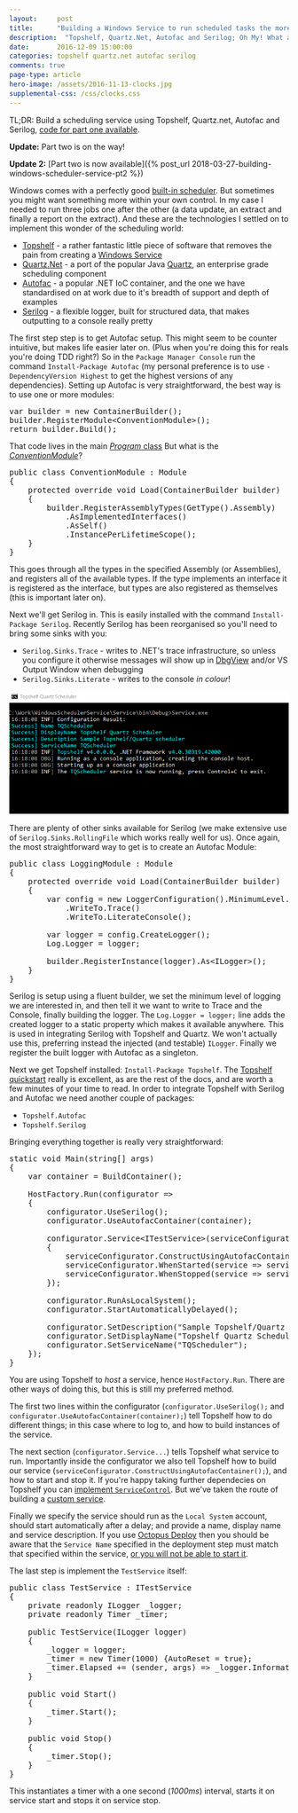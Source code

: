 ```yaml
---
layout: 	post
title:  	"Building a Windows Service to run scheduled tasks the more sensible way - Part 1"
description:  "Topshelf, Quartz.Net, Autofac and Serilog; Oh My! What a time to be alive!"
date:   	2016-12-09 15:00:00
categories: topshelf quartz.net autofac serilog
comments: true
page-type: article
hero-image: /assets/2016-11-13-clocks.jpg
supplemental-css: /css/clocks.css
---
```


TL;DR: Build a scheduling service using Topshelf, Quartz.net, Autofac and Serilog, [code for part one available](https://github.com/steve-codemunkies/WindowsSchedulerService/tree/b581129db94d0083c01f4817e3869e82a7ec22a7).

**Update:** Part two is on the way!

**Update 2:** [Part two is now available]({% post_url 2018-03-27-building-windows-scheduler-service-pt2 %})

Windows comes with a perfectly good [built-in scheduler](https://technet.microsoft.com/en-us/library/cc748993(v=ws.11).aspx). But sometimes you might want something more within your own control. In my case I needed to run three jobs one after the other (a data update, an extract and finally a report on the extract). And these are the technologies I settled on to implement this wonder of the scheduling world:

* [Topshelf](http://topshelf-project.com/) - a rather fantastic little piece of software that removes the pain from creating a [Windows Service](https://msdn.microsoft.com/en-us/library/zt39148a(v=vs.110).aspx)
* [Quartz.Net](http://www.quartz-scheduler.net/) - a port of the popular Java [Quartz](http://www.quartz-scheduler.org/), an enterprise grade scheduling component
* [Autofac](https://autofac.org/) -  a popular .NET IoC container, and the one we have standardised on at work due to it's breadth of support and depth of examples
* [Serilog](https://serilog.net/) - a flexible logger, built for structured data, that makes outputting to a console really pretty

The first step step is to get Autofac setup. This might seem to be counter intuitive, but makes life easier later on. (Plus when you're doing this for reals you're doing TDD right?) So in the `Package Manager Console` run the command `Install-Package Autofac` (my personal preference is to use `-DependencyVersion Highest` to get the highest versions of any dependencies). Setting up Autofac is very straightforward, the best way is to use one or more modules:

<pre>var builder = new ContainerBuilder();
builder.RegisterModule&lt;ConventionModule&gt;();
return builder.Build();</pre>

That code lives in the main [_Program_ class](https://github.com/steve-codemunkies/WindowsSchedulerService/blob/master/Service/Program.cs#L13-L18) But what is the [_ConventionModule_](https://github.com/steve-codemunkies/WindowsSchedulerService/blob/master/Service/IoC/ConventionModule.cs)?

<pre>public class ConventionModule : Module
{
    protected override void Load(ContainerBuilder builder)
    {
        builder.RegisterAssemblyTypes(GetType().Assembly)
            .AsImplementedInterfaces()
            .AsSelf()
            .InstancePerLifetimeScope();
    }
}</pre>

This goes through all the types in the specified Assembly (or Assemblies), and registers all of the available types. If the type implements an interface it is registered as the interface, but types are also registered as themselves (this is important later on).

Next we'll get Serilog in. This is easily installed with the command `Install-Package Serilog`. Recently Serilog has been reorganised so you'll need to bring some sinks with you:

* `Serilog.Sinks.Trace` - writes to .NET's trace infrastructure, so unless you configure it otherwise messages will show up in [DbgView](https://technet.microsoft.com/en-us/sysinternals/debugview.aspx) and/or VS Output Window when debugging
* `Serilog.Sinks.Literate` - writes to the console _in colour_!

![Gif of a lovely console](/assets/2016-12-09-console.gif)

There are plenty of other sinks available for Serilog (we make extensive use of `Serilog.Sinks.RollingFile` which works really well for us). Once again, the most straightforward way to get is to create an Autofac Module:

<pre>public class LoggingModule : Module
{
    protected override void Load(ContainerBuilder builder)
    {
        var config = new LoggerConfiguration().MinimumLevel.Verbose()
            .WriteTo.Trace()
            .WriteTo.LiterateConsole();

        var logger = config.CreateLogger();
        Log.Logger = logger;

        builder.RegisterInstance(logger).As&lt;ILogger&gt;();
    }
}</pre>

Serilog is setup using a fluent builder, we set the minimum level of logging we are interested in, and then tell it we want to write to Trace and the Console, finally building the logger. The `Log.Logger = logger;` line adds the created logger to a static property which makes it available anywhere. This is used in integrating Serilog with Topshelf and Quartz. We won't actually use this, preferring instead the injected (and testable) `ILogger`. Finally we register the built logger with Autofac as a singleton.

Next we get Topshelf installed: `Install-Package Topshelf`. The [Topshelf quickstart](https://topshelf.readthedocs.io/en/latest/configuration/quickstart.html) really is excellent, as are the rest of the docs, and are worth a few minutes of your time to read. In order to integrate Topshelf with Serilog and Autofac we need another couple of packages:

* `Topshelf.Autofac`
* `Topshelf.Serilog`

Bringing everything together is really very straightforward:

<pre>static void Main(string[] args)
{
    var container = BuildContainer();

    HostFactory.Run(configurator =>
    {
        configurator.UseSerilog();
        configurator.UseAutofacContainer(container);

        configurator.Service&lt;ITestService&gt;(serviceConfigurator =>
        {
            serviceConfigurator.ConstructUsingAutofacContainer();
            serviceConfigurator.WhenStarted(service => service.Start());
            serviceConfigurator.WhenStopped(service => service.Stop());
        });

        configurator.RunAsLocalSystem();
        configurator.StartAutomaticallyDelayed();

        configurator.SetDescription("Sample Topshelf/Quartz scheduler");
        configurator.SetDisplayName("Topshelf Quartz Scheduler");
        configurator.SetServiceName("TQScheduler");
    });
}</pre>

You are using Topshelf to _host_ a service, hence `HostFactory.Run`. There are other ways of doing this, but this is still my preferred method.

The first two lines within the configurator (`configurator.UseSerilog();` and `configurator.UseAutofacContainer(container);`) tell Topshelf how to do different things; in this case where to log to, and how to build instances of the service.

The next section (`configurator.Service...`) tells Topshelf what service to run. Importantly inside the configurator we also tell Topshelf how to build our service (`serviceConfigurator.ConstructUsingAutofacContainer();`), and how to start and stop it. If you're happy taking further dependecies on Topshelf you can [implement `ServiceControl`](http://docs.topshelf-project.com/en/latest/configuration/config_api.html?highlight=whenstarted#simple-service). But we've taken the route of building a [custom service](http://docs.topshelf-project.com/en/latest/configuration/config_api.html?highlight=whenstarted#custom-service).

Finally we specify the service should run as the `Local System` account, should start automatically after a delay; and provide a name, display name and service description. If you use [Octopus Deploy](https://octopus.com/) then you should be aware that the `Service Name` specified in the deployment step must match that specified within the service, [or you will not be able to start it](http://docs.octopusdeploy.com/display/OD/Windows+Services).

The last step is implement the `TestService` itself:

<pre>public class TestService : ITestService
{
    private readonly ILogger _logger;
    private readonly Timer _timer;

    public TestService(ILogger logger)
    {
        _logger = logger;
        _timer = new Timer(1000) {AutoReset = true};
        _timer.Elapsed += (sender, args) => _logger.Information($"Timer fired {DateTime.UtcNow:G}");
    }

    public void Start()
    {
        _timer.Start();
    }

    public void Stop()
    {
        _timer.Stop();
    }
}</pre>

This instantiates a timer with a one second (_1000ms_) interval, starts it on service start and stops it on service stop.
